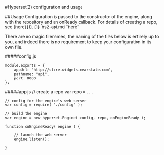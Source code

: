 #Hyperset(2) configuration and usage

##Usage
Configuration is passed to the constructor of the engine, along with the repository and an onReady callback. For details of creating a repo, see [here] [1].
[1]: hs2-api.md "here"

There are no magic filenames, the naming of the files below is entirely up to you, and indeed there is no requirement to keep your configuration in its own file.

#####config.js

	module.exports = {
		appUrl: "http://store.widgets.nearstate.com",
		pathname: "api",
		port: 8080
	};

#####app.js
	// create a repo
	var repo = . . .
	
	// config for the engine's web server
	var config = require( "./config" );
	
	// build the engine
	var engine = new hyperset.Engine( config, repo, onEngineReady );
	
	function onEngineReady( engine ) {
		
		// launch the web server
		engine.listen();

	}
	
